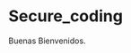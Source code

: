 # Secure_coding
Buenas Bienvenidos.
<?php

$user = $_POST['user'];
$pass = $_POST['pass'];

$hash = password_hash($pass, PASSWORD_DEFAULT);
if (password_verify($pass, $hash)) {
    echo '¡La contraseña es válida!';
} else {
    echo 'La contraseña no es válida.';
}

if (isset($_POST['secretcaptcha'])){
 echo $_POST['secretcaptcha'];
}





?>
